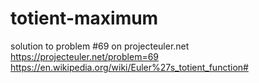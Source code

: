 # totient-maximum
solution to problem #69 on projecteuler.net
https://projecteuler.net/problem=69
https://en.wikipedia.org/wiki/Euler%27s_totient_function#

